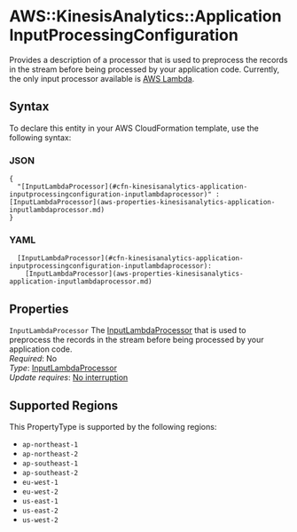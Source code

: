 # AWS::KinesisAnalytics::Application InputProcessingConfiguration<a name="aws-properties-kinesisanalytics-application-inputprocessingconfiguration"></a>

Provides a description of a processor that is used to preprocess the records in the stream before being processed by your application code\. Currently, the only input processor available is [AWS Lambda](https://docs.aws.amazon.com/lambda/)\.

## Syntax<a name="aws-properties-kinesisanalytics-application-inputprocessingconfiguration-syntax"></a>

To declare this entity in your AWS CloudFormation template, use the following syntax:

### JSON<a name="aws-properties-kinesisanalytics-application-inputprocessingconfiguration-syntax.json"></a>

```
{
  "[InputLambdaProcessor](#cfn-kinesisanalytics-application-inputprocessingconfiguration-inputlambdaprocessor)" : [InputLambdaProcessor](aws-properties-kinesisanalytics-application-inputlambdaprocessor.md)
}
```

### YAML<a name="aws-properties-kinesisanalytics-application-inputprocessingconfiguration-syntax.yaml"></a>

```
  [InputLambdaProcessor](#cfn-kinesisanalytics-application-inputprocessingconfiguration-inputlambdaprocessor): 
    [InputLambdaProcessor](aws-properties-kinesisanalytics-application-inputlambdaprocessor.md)
```

## Properties<a name="aws-properties-kinesisanalytics-application-inputprocessingconfiguration-properties"></a>

`InputLambdaProcessor`  <a name="cfn-kinesisanalytics-application-inputprocessingconfiguration-inputlambdaprocessor"></a>
The [InputLambdaProcessor](https://docs.aws.amazon.com/AWSCloudFormation/latest/UserGuide/aws-properties-kinesisanalytics-application-inputlambdaprocessor.html) that is used to preprocess the records in the stream before being processed by your application code\.  
*Required*: No  
*Type*: [InputLambdaProcessor](aws-properties-kinesisanalytics-application-inputlambdaprocessor.md)  
*Update requires*: [No interruption](https://docs.aws.amazon.com/AWSCloudFormation/latest/UserGuide/using-cfn-updating-stacks-update-behaviors.html#update-no-interrupt)

## Supported Regions

This PropertyType is supported by the following regions:

- `ap-northeast-1`
- `ap-northeast-2`
- `ap-southeast-1`
- `ap-southeast-2`
- `eu-west-1`
- `eu-west-2`
- `us-east-1`
- `us-east-2`
- `us-west-2`
